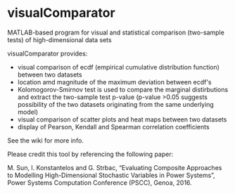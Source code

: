 # visualComparator
MATLAB-based program for visual and statistical comparison (two-sample tests) of high-dimensional data sets


visualComparator provides:
- visual comparison of ecdf (empirical cumulative distribution function) between two datasets
- location amd magnitude of the maximum deviation between ecdf's
- Kolomogorov-Smirnov test is used to compare the marginal distirbutions and extract the two-sample test p-value 
  (p-value >0.05 suggests possibility of the two datasets originating from the same underlying model)
- visual comparison of scatter plots and heat maps between two datasets
- display of Pearson, Kendall and Spearman correlation coefficients

See the wiki for more info.

Please credit this tool by referencing the following paper:

M. Sun, I. Konstantelos and G. Strbac, “Evaluating Composite Approaches to Modelling High-Dimensional Stochastic Variables in Power Systems”, Power Systems Computation Conference (PSCC), Genoa, 2016.


